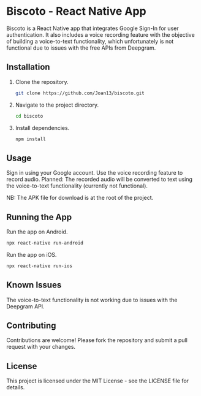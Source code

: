 # Biscoto - React Native App

Biscoto is a React Native app that integrates Google Sign-In for user authentication. It also includes a voice recording feature with the objective of building a voice-to-text functionality, which unfortunately is not functional due to issues with the free APIs from Deepgram.

## Installation

1. Clone the repository.

   ```bash
   git clone https://github.com/Joan13/biscoto.git
   ```

2. Navigate to the project directory.

   ```bash
   cd biscoto
   ```

3. Install dependencies.

   ```bash
   npm install
   ```

<!---Set up Google Sign-In for authentication. Follow the instructions in the Google Sign-In documentation to set up your Google Sign-In configuration.--->

<!---Set up Deepgram API for voice-to-text functionality. Due to issues with the Deepgram API, this step is currently not functional.--->

## Usage

Sign in using your Google account.
Use the voice recording feature to record audio.
Planned: The recorded audio will be converted to text using the voice-to-text functionality (currently not functional).

NB: The APK file for download is at the root of the project.

## Running the App

Run the app on Android.

```bash
npx react-native run-android
```

Run the app on iOS.

```bash
npx react-native run-ios
```

## Known Issues

The voice-to-text functionality is not working due to issues with the Deepgram API.

## Contributing

Contributions are welcome! Please fork the repository and submit a pull request with your changes.

## License

This project is licensed under the MIT License - see the LICENSE file for details.
